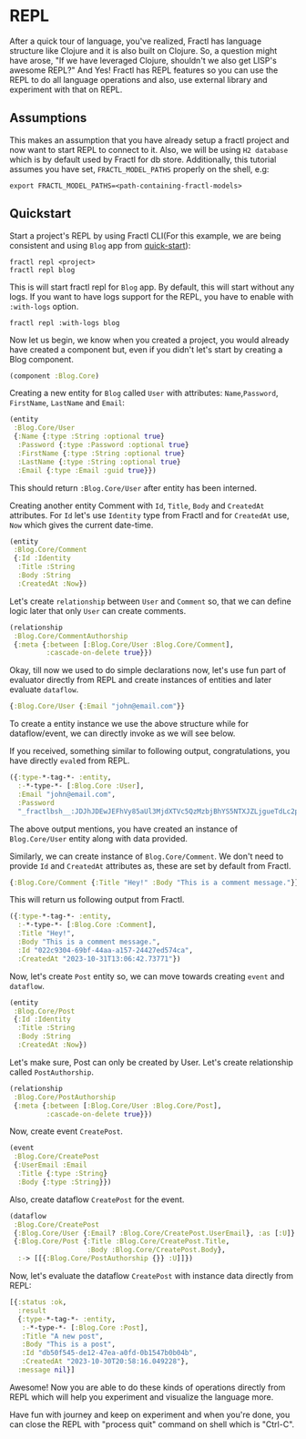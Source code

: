 # REPL

After a quick tour of language, you've realized, Fractl has language structure like Clojure and it is also built on Clojure.
So, a question might have arose, "If we have leveraged Clojure, shouldn't we also get LISP's awesome REPL?"
And Yes! Fractl has REPL features so you can use the REPL to do all language operations and also, use external library
and experiment with that on REPL.

## Assumptions

This makes an assumption that you have already setup a fractl project and now want to start REPL to connect to it.
Also, we will be using `H2 database` which is by default used by Fractl for db store.
Additionally, this tutorial assumes you have set, `FRACTL_MODEL_PATHS` properly on the shell, e.g:

```shell
export FRACTL_MODEL_PATHS=<path-containing-fractl-models>
```

## Quickstart

Start a project's REPL by using Fractl CLI(For this example, we are being consistent and using `Blog` app from [quick-start](quick-start.md)):

```shell
fractl repl <project>
fractl repl blog
```

This is will start fractl repl for `Blog` app. By default, this will start without any logs.
If you want to have logs support for the REPL, you have to enable with `:with-logs` option.

```shell
fractl repl :with-logs blog
```

Now let us begin, we know when you created a project, you would already have created a component but, even if you didn't let's start by creating a Blog component.

```clojure
(component :Blog.Core)
```

Creating a new entity for `Blog` called `User` with attributes: `Name`,`Password`, `FirstName`, `LastName` and `Email`:

```clojure
(entity
 :Blog.Core/User
 {:Name {:type :String :optional true}
  :Password {:type :Password :optional true}
  :FirstName {:type :String :optional true}
  :LastName {:type :String :optional true}
  :Email {:type :Email :guid true}})
```

This should return `:Blog.Core/User` after entity has been interned.

Creating another entity Comment with `Id`, `Title`, `Body` and `CreatedAt` attributes. For `Id` let's use `Identity` type from Fractl and for `CreatedAt` use, `Now` which gives the current date-time.

```clojure
(entity
 :Blog.Core/Comment
 {:Id :Identity
  :Title :String
  :Body :String
  :CreatedAt :Now})
```

Let's create `relationship` between `User` and `Comment` so, that we can define logic later that only `User` can create comments.

```clojure
(relationship
 :Blog.Core/CommentAuthorship
 {:meta {:between [:Blog.Core/User :Blog.Core/Comment],
         :cascade-on-delete true}})
```

Okay, till now we used to do simple declarations now, let's use fun part of evaluator directly from REPL and create instances of entities and later evaluate `dataflow`.

```clojure
{:Blog.Core/User {:Email "john@email.com"}}
```

To create a entity instance we use the above structure while for dataflow/event, we can directly invoke as we will see below.

If you received, something similar to following output, congratulations, you have directly `eval`ed from REPL.

```clojure
({:type-*-tag-*- :entity,
  :-*-type-*- [:Blog.Core :User],
  :Email "john@email.com",
  :Password
  "_fractlbsh__:JDJhJDEwJEFhVy85aUl3MjdXTVc5QzMzbjBhYS5NTXJZLjgueTdLc2pSQzZNUFR4dWQ2dWU3dWtHUmxL"})
```

The above output mentions, you have created an instance of `Blog.Core/User` entity along with data provided.

Similarly, we can create instance of `Blog.Core/Comment`. We don't need to provide `Id` and `CreatedAt` attributes as, these are set by default from Fractl.

```clojure
{:Blog.Core/Comment {:Title "Hey!" :Body "This is a comment message."}}
```

This will return us following output from Fractl.

```clojure
({:type-*-tag-*- :entity,
  :-*-type-*- [:Blog.Core :Comment],
  :Title "Hey!",
  :Body "This is a comment message.",
  :Id "022c9304-69bf-44aa-a157-24427ed574ca",
  :CreatedAt "2023-10-31T13:06:42.73771"})
```

Now, let's create `Post` entity so, we can move towards creating `event` and `dataflow`.

```clojure
(entity
 :Blog.Core/Post
 {:Id :Identity
  :Title :String
  :Body :String
  :CreatedAt :Now})
```

Let's make sure, Post can only be created by User. Let's create relationship called `PostAuthorship`.

```clojure
(relationship
 :Blog.Core/PostAuthorship
 {:meta {:between [:Blog.Core/User :Blog.Core/Post],
         :cascade-on-delete true}})
```

Now, create event `CreatePost`.

```clojure
(event
 :Blog.Core/CreatePost
 {:UserEmail :Email
  :Title {:type :String}
  :Body {:type :String}})
```

Also, create dataflow `CreatePost` for the event.

```clojure
(dataflow
 :Blog.Core/CreatePost
 {:Blog.Core/User {:Email? :Blog.Core/CreatePost.UserEmail}, :as [:U]}
 {:Blog.Core/Post {:Title :Blog.Core/CreatePost.Title,
                   :Body :Blog.Core/CreatePost.Body},
  :-> [[{:Blog.Core/PostAuthorship {}} :U]]})
```

Now, let's evaluate the dataflow `CreatePost` with instance data directly from REPL:

```clojure
[{:status :ok,
  :result
  {:type-*-tag-*- :entity,
   :-*-type-*- [:Blog.Core :Post],
   :Title "A new post",
   :Body "This is a post",
   :Id "db50f545-de12-47ea-a0fd-0b1547b0b04b",
   :CreatedAt "2023-10-30T20:58:16.049228"},
  :message nil}]
```

Awesome! Now you are able to do these kinds of operations directly from REPL which will help you experiment and visualize
the language more.

Have fun with journey and keep on experiment and when you're done, you can close the REPL with "process quit" command on shell
which is "Ctrl-C".
